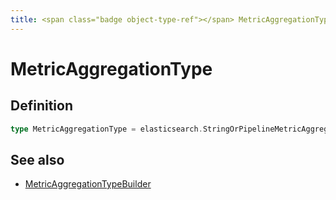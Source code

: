 ```yaml
---
title: <span class="badge object-type-ref"></span> MetricAggregationType
---
```

# <span class="badge object-type-ref"></span> MetricAggregationType

## Definition

```go
type MetricAggregationType = elasticsearch.StringOrPipelineMetricAggregationType
```
## See also

 * <span class="badge builder"></span> [MetricAggregationTypeBuilder](./builder-MetricAggregationTypeBuilder.md)
